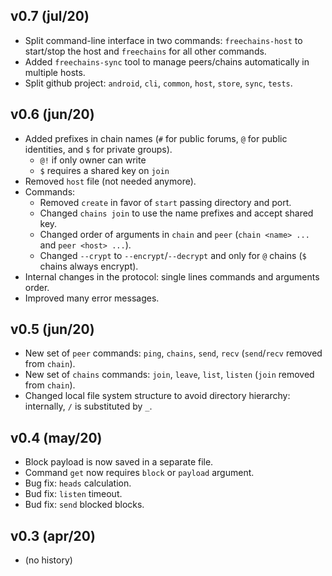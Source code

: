 v0.7 (jul/20)
-------------

- Split command-line interface in two commands: `freechains-host` to
  start/stop the host and `freechains` for all other commands.
- Added `freechains-sync` tool to manage peers/chains automatically in multiple
  hosts.
- Split github project: `android`, `cli`, `common`, `host`, `store`, `sync`, `tests`.

v0.6 (jun/20)
-------------

- Added prefixes in chain names (`#` for public forums, `@` for public identities, and `$` for private groups).
    - `@!` if only owner can write
    - `$` requires a shared key on `join`
- Removed `host` file (not needed anymore).
- Commands:
  - Removed `create` in favor of `start` passing directory and port.
  - Changed `chains join` to use the name prefixes and accept shared key.
  - Changed order of arguments in `chain` and `peer` (`chain <name> ...` and `peer <host> ...`).
  - Changed `--crypt` to `--encrypt`/`--decrypt` and only for `@` chains (`$` chains always encrypt).
- Internal changes in the protocol: single lines commands and arguments order.
- Improved many error messages.

v0.5 (jun/20)
-------------

- New set of `peer` commands: `ping`, `chains`, `send`, `recv` (`send`/`recv` removed from `chain`).
- New set of `chains` commands: `join`, `leave`, `list`, `listen` (`join` removed from `chain`).
- Changed local file system structure to avoid directory hierarchy: internally, `/` is substituted by `_`.

v0.4 (may/20)
-------------

- Block payload is now saved in a separate file.
- Command `get` now requires `block` or `payload` argument.
- Bug fix: `heads` calculation.
- Bud fix: `listen` timeout.
- Bud fix: `send` blocked blocks.

v0.3 (apr/20)
---------------

- (no history)
